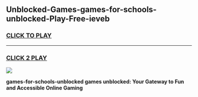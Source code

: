 
## Unblocked-Games-games-for-schools-unblocked-Play-Free-ieveb
<h3>
<a href="https://premium76.site?title=games-for-schools-unblocked&ref=10A">CLICK TO PLAY</a></h3>
<hr>

<h3>
<a href="https://premium76.site?title=games-for-schools-unblocked&ref=10A">CLICK 2 PLAY</a>
  
</h3>

<a href="https://premium76.site?title=games-for-schools-unblocked&ref=10A"><img src="https://clearcache.store/games.png"></a>


**games-for-schools-unblocked games unblocked: Your Gateway to Fun and Accessible Online Gaming**
